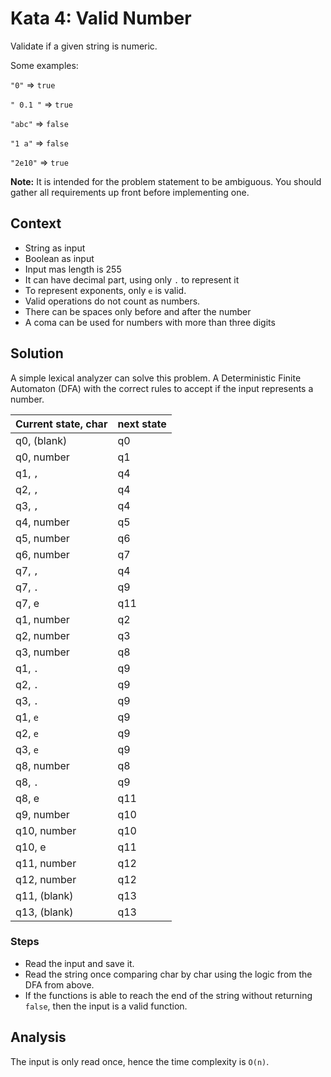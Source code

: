 # Kata 4: Valid Number

Validate if a given string is numeric.

Some examples:

`"0"` => `true`

`" 0.1 "` => `true`

`"abc"` => `false`

`"1 a"` => `false`

`"2e10"` => `true`

**Note:** It is intended for the problem statement to be ambiguous. You should gather all requirements up front before implementing one.

## Context

* String as input
* Boolean as input
* Input mas length is 255
* It can have decimal part, using only `.` to represent it
* To represent exponents, only `e` is valid.
* Valid operations do not count as numbers.
* There can be spaces only before and after the number
* A coma can be used for numbers with more than three digits

## Solution

A simple lexical analyzer can solve this problem. A Deterministic Finite Automaton (DFA) with the correct rules to accept if the input represents a number.

Current state, char | next state
-|-
q0, (blank) | q0
q0, number | q1
q1, `,` | q4
q2, `,` | q4
q3, `,` | q4
q4, number | q5
q5, number | q6
q6, number | q7
q7, `,` | q4
q7, `.` | q9
q7, e | q11
q1, number | q2
q2, number | q3
q3, number | q8
q1, `.` | q9
q2, `.` | q9
q3, `.` | q9
q1, `e` | q9
q2, `e` | q9
q3, `e` | q9
q8, number | q8
q8,  `.`| q9
q8, e | q11
q9, number | q10
q10, number | q10
q10, e | q11
q11, number | q12
q12, number | q12
q11, (blank) | q13
q13, (blank) | q13

### Steps

* Read the input and save it.
* Read the string once comparing char by char using the logic from the DFA from above.
* If the functions is able to reach the end of the string without returning `false`, then the input is a valid function.

## Analysis

The input is only read once, hence the time complexity is `O(n)`.